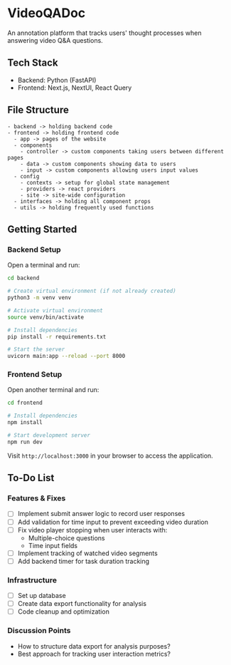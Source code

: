 # VideoQADoc

An annotation platform that tracks users' thought processes when answering video Q&A questions.

## Tech Stack

- Backend: Python (FastAPI)
- Frontend: Next.js, NextUI, React Query

## File Structure

```
- backend -> holding backend code
- frontend -> holding frontend code
  - app -> pages of the website
  - components 
    - controller -> custom components taking users between different pages
    - data -> custom components showing data to users
    - input -> custom components allowing users input values
  - config 
    - contexts -> setup for global state management
    - providers -> react providers 
    - site -> site-wide configuration 
  - interfaces -> holding all component props
  - utils -> holding frequently used functions
```

## Getting Started

### Backend Setup

Open a terminal and run:

```bash
cd backend

# Create virtual environment (if not already created)
python3 -m venv venv

# Activate virtual environment
source venv/bin/activate

# Install dependencies
pip install -r requirements.txt

# Start the server
uvicorn main:app --reload --port 8000
```

### Frontend Setup

Open another terminal and run:

```bash
cd frontend

# Install dependencies
npm install

# Start development server
npm run dev
```

Visit `http://localhost:3000` in your browser to access the application.

## To-Do List

### Features & Fixes
- [ ] Implement submit answer logic to record user responses
- [ ] Add validation for time input to prevent exceeding video duration
- [ ] Fix video player stopping when user interacts with:
  - Multiple-choice questions
  - Time input fields
- [ ] Implement tracking of watched video segments
- [ ] Add backend timer for task duration tracking

### Infrastructure
- [ ] Set up database
- [ ] Create data export functionality for analysis
- [ ] Code cleanup and optimization

### Discussion Points
- How to structure data export for analysis purposes?
- Best approach for tracking user interaction metrics?
